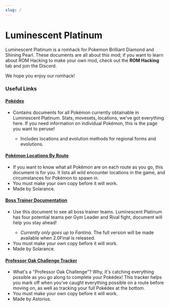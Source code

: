 ```yaml
---
slug: /
---
```


# Luminescent Platinum

Luminescent Platinum is a romhack for Pokemon Brilliant Diamond and Shining Pearl. These documents are all about this mod; if you want to learn about ROM Hacking to make your own mod, check out the **ROM Hacking** tab and join the Discord.

We hope you enjoy our romhack!

### Useful Links
<h4><a href="https://drive.google.com/drive/folders/1b3b3GDXKCP6KY1E0cMStnYg6y0gTPZYM">Pokédex</a></h4>
<ul><li>Contains documents for all Pokémon currently obtainable in Luminescent Platinum. Stats, movesets, locations, we've got everything here. If you need information on individual Pokémon, this is the page you want to peruse!</li>
<ul><li>Includes locations and evolution methods for regional forms and evolutions.</li></ul></ul>

<h4><a href="https://docs.google.com/spreadsheets/d/1a-NSfEgtt8kAr1cXwKkmY2SylYMs2tUG5tMSIhK0-OY/edit?usp=sharing">Pokémon Locations By Route</a></h4>
<ul><li>If you want to know what all Pokémon are on each route as you go, this document is for you. It lists all wild encounter locations in the game, and circumstances for Pokémon to spawn in.</li>
<li>You must make your own copy before it will work.</li>
<li>Made by Solarance.</li></ul>

<h4><a href="https://docs.google.com/spreadsheets/d/1hUVPaxr0norFBDfCRX1lp8hy3eae0zno36Cg2cMH080/edit?usp=sharing">Boss Trainer Documentation</a></h4>
<ul><li>Use this document to see all boss trainer teams. Luminescent Platinum has four potential teams per Gym Leader and Rival fight, document will help you stay ahead!</li>
<ul><li> <em>Currently only goes up to Fantina.</em> The full version will be made available when 2.0Final is released.</li></ul>
<li>You must make your own copy before it will work.</li>
<li>Made by Solarance.</li></ul>

<h4><a href="https://docs.google.com/spreadsheets/d/133FFeo8GooaxUnlbInP5TL-bEwhwB2bMoxhqLdfEl94/edit#gid=1663592077">Professor Oak Challenge Tracker</a></h4>
<ul><li>What's a "Professor Oak Challenge"? Why, it's catching everything possible as you go along to complete your Pokédex! This tracker helps you mark off when you've caught everything possible on a route before moving on, as well as tracking your full Pokédex at the bottom.</li>
<li>You must make your own copy before it will work.</li>
<li>Made by Astorius.</li></ul>
